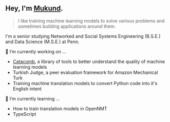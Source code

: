 ## Hey, I'm [Mukund](https://mukund-v.github.io).

> I like training machine learning models to solve various problems and sometimes building applications around them.

I'm a senior studying Networked and Social Systems Engineering (B.S.E.) and Data Science (M.S.E.) at Penn.

🔭  I’m currently working on ...
- [Catacomb](https://github.com/catacomb-ai/catacomb), a library of tools to better understand the quality of machine learning models
- Turkish Judge, a peer evaluation framework for Amazon Mechanical Turk
- Training machine translation models to convert Python code into it's English intent

🌱  I’m currently learning ...
- How to train translation models in OpenNMT
- TypeScript

<!--
**mukund-v/mukund-v** is a ✨ _special_ ✨ repository because its `README.md` (this file) appears on your GitHub profile

Here are some ideas to get you started:

- 🔭 I’m currently working on ...
- 
- 👯 I’m looking to collaborate on ...
- 🤔 I’m looking for help with ...
- 💬 Ask me about ...
- 📫 How to reach me: ...
- 😄 Pronouns: ...
- ⚡ Fun fact: ...
-->
